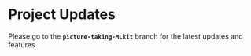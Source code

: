 # Project Updates

Please go to the **`picture-taking-MLkit`** branch for the latest updates and features.
